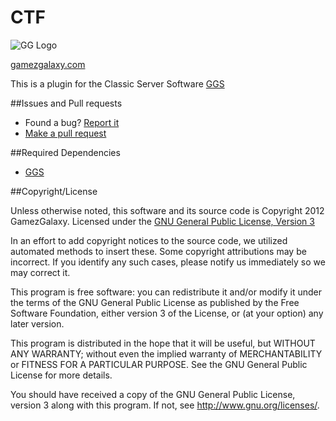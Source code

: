 CTF
===

![GG Logo](http://www.gamezgalaxy.com/assets/icon.png)

[gamezgalaxy.com][1]

This is a plugin for the Classic Server Software [GGS][3]

##Issues and Pull requests
- Found a bug? [Report it](https://github.com/GamezGalaxy/CTF/issues)
- [Make a pull request](https://github.com/GamezGalaxy/CTF/pulls)

##Required Dependencies
- [GGS][3]

##Copyright/License

Unless otherwise noted, this software and its source code is
Copyright 2012 GamezGalaxy. Licensed under the [GNU General Public License, Version 3][2]

In an effort to add copyright notices to the source code, we utilized automated methods to insert these.
Some copyright attributions may be incorrect.  If you identify any such cases, please notify us immediately so we may correct it.

This program is free software: you can redistribute it and/or modify
it under the terms of the GNU General Public License as published by
the Free Software Foundation, either version 3 of the License, or
(at your option) any later version.

This program is distributed in the hope that it will be useful,
but WITHOUT ANY WARRANTY; without even the implied warranty of
MERCHANTABILITY or FITNESS FOR A PARTICULAR PURPOSE.  See the
GNU General Public License for more details.

You should have received a copy of the GNU General Public License, version 3
along with this program.  If not, see <http://www.gnu.org/licenses/>.

[1]: http://www.gamezgalaxy.com
[2]: http://www.gnu.org/licenses/gpl-3.0.html
[3]: https://github.com/GamezGalaxy/GGS